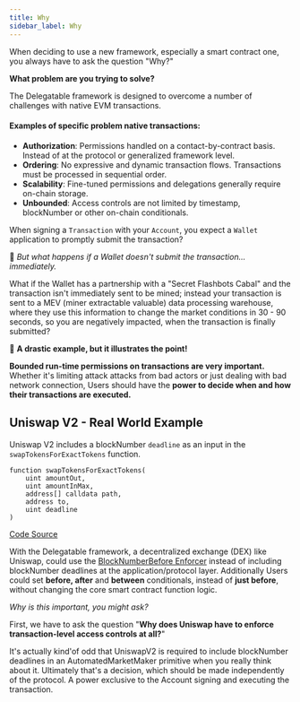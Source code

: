 ```yaml
---
title: Why
sidebar_label: Why
---
```


When deciding to use a new framework, especially a smart contract one, you always have to ask the question "Why?"

**What problem are you trying to solve?**

The Delegatable framework is designed to overcome a number of challenges with native EVM transactions.

#### Examples of specific problem native transactions:

- **Authorization**: Permissions handled on a contact-by-contract basis. Instead of at the protocol or generalized framework level.
- **Ordering**: No expressive and dynamic transaction flows. Transactions must be processed in sequential order.
- **Scalability**: Fine-tuned permissions and delegations generally require on-chain storage.
- **Unbounded**: Access controls are not limited by timestamp, blockNumber or other on-chain conditionals.

When signing a `Transaction` with your `Account`, you expect a `Wallet` application to promptly submit the transaction?

🤔 _But what happens if a Wallet doesn't submit the transaction... immediately._

What if the Wallet has a partnership with a "Secret Flashbots Cabal" and the transaction isn't immediately sent to be mined; instead your transaction is sent to a MEV (miner extractable valuable) data processing warehouse, where they use this information to change the market conditions in 30 - 90 seconds, so you are negatively impacted, when the transaction is finally submitted?

🤯 **A drastic example, but it illustrates the point!**

**Bounded run-time permissions on transactions are very important.** Whether it's limiting attack attacks from bad actors or just dealing with bad network connection, Users should have the **power to decide when and how their transactions are executed.**

## Uniswap V2 - Real World Example

Uniswap V2 includes a blockNumber `deadline` as an input in the `swapTokensForExactTokens` function.

```solidity
function swapTokensForExactTokens(
    uint amountOut,
    uint amountInMax,
    address[] calldata path,
    address to,
    uint deadline
)
```

[Code Source](https://github.com/Uniswap/v2-periphery/blob/master/contracts/UniswapV2Router02.sol#L224)

<!-- You might be saying to yourself right about now _**"But why does that matter?"**_ -->

With the Delegatable framework, a decentralized exchange (DEX) like Uniswap, could use the [BlockNumberBefore Enforcer](/docs/enforcers/block-number-before-enforcer) instead of including blockNumber deadlines at the application/protocol layer. Additionally Users could set **before, after** and **between** conditionals, instead of **just before**, without changing the core smart contract function logic.

_Why is this important, you might ask?_

First, we have to ask the question "**Why does Uniswap have to enforce transaction-level access controls at all?**"

It's actually kind'of odd that UniswapV2 is required to include blockNumber deadlines in an AutomatedMarketMaker primitive when you really think about it. Ultimately that's a decision, which should be made independently of the protocol. A power exclusive to the Account signing and executing the transaction.
